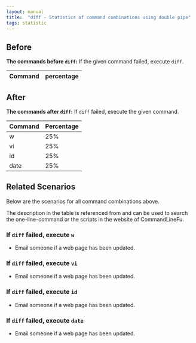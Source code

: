 ```yaml
---
layout: manual
title:  "diff - Statistics of command combinations using double pipe"
tags: statistic
---
```


## Before

__The commands before `diff`:__ If the given command failed, execute `diff`.

| Command | percentage |
|--------|--------|



## After

__The commands after `diff`:__ If `diff` failed, execute the given command.

| Command | Percentage | 
|-------|--------|
| w | 25% |
| vi | 25% |
| id | 25% |
| date | 25% |



## Related Scenarios

Below are the scenarios for all command combinations above.

The description in the table is referenced from and can be used to search the one-line-command or the scripts in the website of CommandLineFu.




### If `diff` failed, execute `w`

- Email someone if a web page has been updated.

            
### If `diff` failed, execute `vi`

- Email someone if a web page has been updated.

            
### If `diff` failed, execute `id`

- Email someone if a web page has been updated.

            
### If `diff` failed, execute `date`

- Email someone if a web page has been updated.

            

